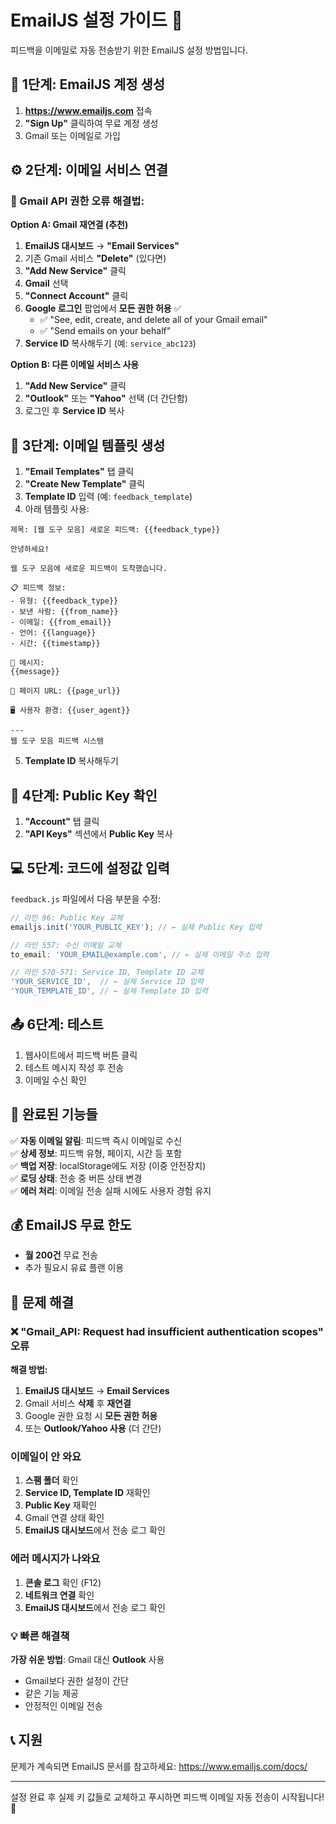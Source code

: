 # EmailJS 설정 가이드 📧

피드백을 이메일로 자동 전송받기 위한 EmailJS 설정 방법입니다.

## 🔧 1단계: EmailJS 계정 생성

1. **https://www.emailjs.com** 접속
2. **"Sign Up"** 클릭하여 무료 계정 생성
3. Gmail 또는 이메일로 가입

## ⚙️ 2단계: 이메일 서비스 연결

### 🔧 Gmail API 권한 오류 해결법:

**Option A: Gmail 재연결 (추천)**
1. **EmailJS 대시보드** → **"Email Services"**
2. 기존 Gmail 서비스 **"Delete"** (있다면)
3. **"Add New Service"** 클릭
4. **Gmail** 선택
5. **"Connect Account"** 클릭
6. **Google 로그인** 팝업에서 **모든 권한 허용** ✅
   - ✅ "See, edit, create, and delete all of your Gmail email"
   - ✅ "Send emails on your behalf"
7. **Service ID** 복사해두기 (예: `service_abc123`)

**Option B: 다른 이메일 서비스 사용**
1. **"Add New Service"** 클릭
2. **"Outlook"** 또는 **"Yahoo"** 선택 (더 간단함)
3. 로그인 후 **Service ID** 복사

## 📝 3단계: 이메일 템플릿 생성

1. **"Email Templates"** 탭 클릭
2. **"Create New Template"** 클릭
3. **Template ID** 입력 (예: `feedback_template`)
4. 아래 템플릿 사용:

```
제목: [웹 도구 모음] 새로운 피드백: {{feedback_type}}

안녕하세요!

웹 도구 모음에 새로운 피드백이 도착했습니다.

📋 피드백 정보:
- 유형: {{feedback_type}}
- 보낸 사람: {{from_name}}
- 이메일: {{from_email}}
- 언어: {{language}}
- 시간: {{timestamp}}

💬 메시지:
{{message}}

🔗 페이지 URL: {{page_url}}

🖥️ 사용자 환경: {{user_agent}}

---
웹 도구 모음 피드백 시스템
```

5. **Template ID** 복사해두기

## 🔑 4단계: Public Key 확인

1. **"Account"** 탭 클릭
2. **"API Keys"** 섹션에서 **Public Key** 복사

## 💻 5단계: 코드에 설정값 입력

`feedback.js` 파일에서 다음 부분을 수정:

```javascript
// 라인 96: Public Key 교체
emailjs.init('YOUR_PUBLIC_KEY'); // ← 실제 Public Key 입력

// 라인 557: 수신 이메일 교체  
to_email: 'YOUR_EMAIL@example.com', // ← 실제 이메일 주소 입력

// 라인 570-571: Service ID, Template ID 교체
'YOUR_SERVICE_ID',  // ← 실제 Service ID 입력
'YOUR_TEMPLATE_ID', // ← 실제 Template ID 입력
```

## 📤 6단계: 테스트

1. 웹사이트에서 피드백 버튼 클릭
2. 테스트 메시지 작성 후 전송
3. 이메일 수신 확인

## 🎯 완료된 기능들

✅ **자동 이메일 알림**: 피드백 즉시 이메일로 수신  
✅ **상세 정보**: 피드백 유형, 페이지, 시간 등 포함  
✅ **백업 저장**: localStorage에도 저장 (이중 안전장치)  
✅ **로딩 상태**: 전송 중 버튼 상태 변경  
✅ **에러 처리**: 이메일 전송 실패 시에도 사용자 경험 유지  

## 💰 EmailJS 무료 한도

- **월 200건** 무료 전송
- 추가 필요시 유료 플랜 이용

## 🔧 문제 해결

### ❌ "Gmail_API: Request had insufficient authentication scopes" 오류
**해결 방법:**
1. **EmailJS 대시보드** → **Email Services**
2. Gmail 서비스 **삭제** 후 **재연결**
3. Google 권한 요청 시 **모든 권한 허용**
4. 또는 **Outlook/Yahoo 사용** (더 간단)

### 이메일이 안 와요
1. **스팸 폴더** 확인
2. **Service ID, Template ID** 재확인
3. **Public Key** 재확인
4. Gmail 연결 상태 확인
5. **EmailJS 대시보드**에서 전송 로그 확인

### 에러 메시지가 나와요
1. **콘솔 로그** 확인 (F12)
2. **네트워크 연결** 확인
3. **EmailJS 대시보드**에서 전송 로그 확인

### 💡 빠른 해결책
**가장 쉬운 방법**: Gmail 대신 **Outlook** 사용
- Gmail보다 권한 설정이 간단
- 같은 기능 제공
- 안정적인 이메일 전송

## 📞 지원

문제가 계속되면 EmailJS 문서를 참고하세요:
https://www.emailjs.com/docs/

---

설정 완료 후 실제 키 값들로 교체하고 푸시하면 피드백 이메일 자동 전송이 시작됩니다! 🚀